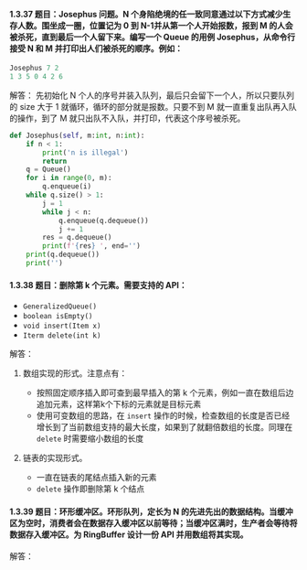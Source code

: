 #### 1.3.37 题目：Josephus 问题。N 个身陷绝境的任一致同意通过以下方式减少生存人数。围坐成一圈，位置记为 0 到 N-1并从第一个人开始报数，报到 M 的人会被杀死，直到最后一个人留下来。编写一个 Queue 的用例 Josephus，从命令行接受 N 和 M 并打印出人们被杀死的顺序。例如：
``` python
Josephus 7 2
1 3 5 0 4 2 6
```

解答：
先初始化 N 个人的序号并装入队列，最后只会留下一个人，所以只要队列的 size 大于 1 就循环，循环的部分就是报数。只要不到 M 就一直重复出队再入队的操作，到了 M 就只出队不入队，并打印，代表这个序号被杀死。

``` python
def Josephus(self, m:int, n:int):
    if n < 1:
        print('n is illegal')
        return
    q = Queue()
    for i in range(0, m):
        q.enqueue(i)
    while q.size() > 1:
        j = 1
        while j < n:
            q.enqueue(q.dequeue())
            j += 1
        res = q.dequeue()
        print(f'{res} ', end='')
    print(q.dequeue())
    print('')
```

#### 1.3.38 题目：删除第 k 个元素。需要支持的 API：
* `GeneralizedQueue()`
* `boolean isEmpty()`
* `void insert(Item x)`
* `Iterm delete(int k)`

解答：

1. 数组实现的形式。注意点有：
	* 按照固定顺序插入即可查到最早插入的第 k 个元素，例如一直在数组后边追加元素，这样第k个下标的元素就是目标元素
	* 使用可变数组的思路，在 `insert` 操作的时候，检查数组的长度是否已经增长到了当前数组支持的最大长度，如果到了就翻倍数组的长度。同理在 `delete` 时需要缩小数组的长度

2. 链表的实现形式。
	* 一直在链表的尾结点插入新的元素
	* `delete` 操作即删除第 k 个结点

#### 1.3.39 题目：环形缓冲区。环形队列，定长为 N 的先进先出的数据结构。当缓冲区为空时，消费者会在数据存入缓冲区以前等待；当缓冲区满时，生产者会等待将数据存入缓冲区。为 RingBuffer 设计一份 API 并用数组将其实现。

解答：